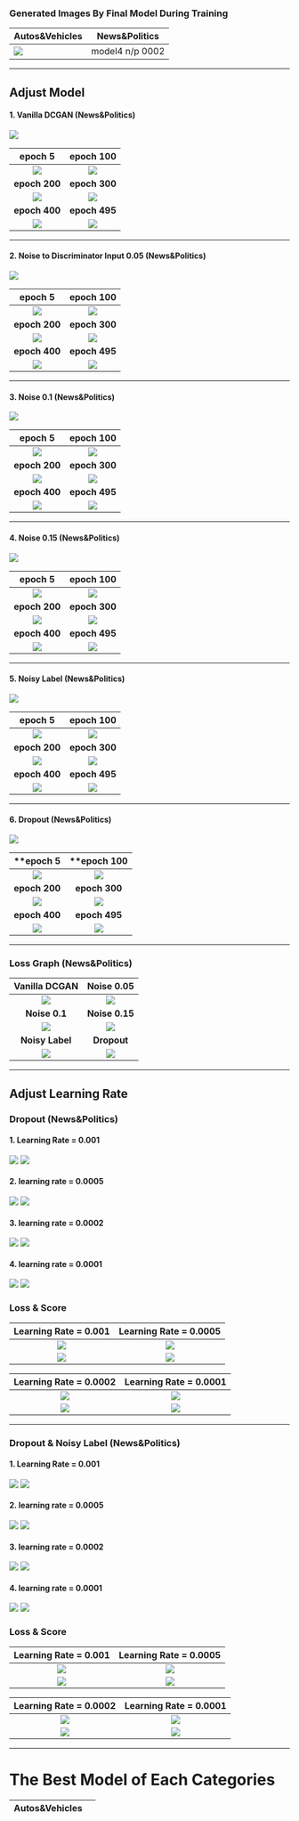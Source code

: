 
### Generated Images By Final Model During Training
|Autos&Vehicles|News&Politics|
|------|---|
|![](/readme_img/A%26V4_animation.gif)|model4 n/p 0002|
---

## Adjust Model

#### 1. Vanilla DCGAN (News&Politics) 

![](/readme_img/NnP/vanilla/fake_real.png)

|epoch 5|epoch 100|
|:-------:|:---------:|
|![](/readme_img/NnP/vanilla/yt_5.png)|![](/readme_img/NnP/vanilla/yt_100.png)|
|**epoch 200** |**epoch 300**|
|![](/readme_img/NnP/vanilla/yt_200.png)|![](/readme_img/NnP/vanilla/yt_300.png)|
|**epoch 400**|**epoch 495**|
|![](/readme_img/NnP/vanilla/yt_400.png)|![](/readme_img/NnP/vanilla/yt_495.png)|
---
#### 2. Noise to Discriminator Input 0.05 (News&Politics)

![](/readme_img/NnP/noise/0.05/fake_real.png)

|epoch 5|epoch 100|
|:-------:|:---------:|
|![](/readme_img/NnP/noise/0.05/yt_5.png)|![](/readme_img/NnP/noise/0.05/yt_100.png)|
|**epoch 200**|**epoch 300**|
|![](/readme_img/NnP/noise/0.05/yt_200.png)|![](/readme_img/NnP/noise/0.05/yt_300.png)|
|**epoch 400**|**epoch 495**|
|![](/readme_img/NnP/noise/0.05/yt_400.png)|![](/readme_img/NnP/noise/0.05/yt_495.png)|
---
#### 3. Noise 0.1 (News&Politics)

![](/readme_img/NnP/noise/0.1/fake_real.png)

|**epoch 5**|**epoch 100**|
|:-------:|:---------:|
|![](/readme_img/NnP/noise/0.1/yt_5.png)|![](/readme_img/NnP/noise/0.1/yt_100.png)|
|**epoch 200**|**epoch 300**|
|![](/readme_img/NnP/noise/0.1/yt_200.png)|![](/readme_img/NnP/noise/0.1/yt_300.png)|
**epoch 400**|**epoch 495**|
|![](/readme_img/NnP/noise/0.1/yt_400.png)|![](/readme_img/NnP/noise/0.1/yt_495.png)|
---
#### 4. Noise 0.15 (News&Politics)

![](/readme_img/NnP/noise/0.15/fake_real.png)

|**epoch 5**|**epoch 100**|
|:-------:|:---------:|
|![](/readme_img/NnP/noise/0.15/yt_5.png)|![](/readme_img/NnP/noise/0.15/yt_100.png)|
|**epoch 200**|**epoch 300**|
|![](/readme_img/NnP/noise/0.15/yt_200.png)|![](/readme_img/NnP/noise/0.15/yt_300.png)|
**epoch 400**|**epoch 495**|
|![](/readme_img/NnP/noise/0.15/yt_400.png)|![](/readme_img/NnP/noise/0.15/yt_495.png)|
---
#### 5. Noisy Label (News&Politics)

![](/readme_img/NnP/lnoise/fake_real.png)

|**epoch 5**|**epoch 100**|
|:-------:|:---------:|
|![](/readme_img/NnP/lnoise/yt_5.png)|![](/readme_img/NnP/lnoise/yt_100.png)|
|**epoch 200**|**epoch 300**|
|![](/readme_img/NnP/lnoise/yt_200.png)|![](/readme_img/NnP/lnoise/yt_300.png)|
**epoch 400**|**epoch 495**|
|![](/readme_img/NnP/lnoise/yt_400.png)|![](/readme_img/NnP/lnoise/yt_495.png)|
---
#### 6. Dropout (News&Politics)

![](/readme_img/NnP/dropout/fake_real.png)

|**epoch 5|****epoch 100**|
|:-------:|:---------:|
|![](/readme_img/NnP/dropout/yt_5.png)|![](/readme_img/NnP/dropout/yt_100.png)|
|**epoch 200**|**epoch 300**|
|![](/readme_img/NnP/dropout/yt_200.png)|![](/readme_img/NnP/dropout/yt_300.png)|
**epoch 400**|**epoch 495**|
|![](/readme_img/NnP/dropout/yt_400.png)|![](/readme_img/NnP/dropout/yt_495.png)|

---
### Loss Graph (News&Politics)

|Vanilla DCGAN|Noise 0.05|
|:---:|:---:|
|![](/readme_img/NnP/vanilla/G%26D_Loss.png)|![](/readme_img/NnP/noise/0.05/G%26D_Loss.png)
|**Noise 0.1**|**Noise 0.15**|
|![](/readme_img/NnP/noise/0.1/G%26D_Loss.png)|![](/readme_img/NnP/noise/0.15/G%26D_Loss.png)
|**Noisy Label**|**Dropout**|
|![](/readme_img/NnP/lnoise/G%26D_Loss.png)|![](/readme_img/NnP/dropout/G%26D_Loss.png)

---
## Adjust Learning Rate

### Dropout (News&Politics)
#### 1. Learning Rate = 0.001 
![](/readme_img/A%26VD_001_animation.gif)
![](/readme_img/A%26VD_001_fake_real.png)
#### 2. learning rate = 0.0005 
![](/readme_img/A%26VD_0005_animation.gif)
![](/readme_img/A%26VD_0005_fake_real.png)
#### 3. learning rate = 0.0002 
![](/readme_img/A%26VD_animation.gif)
![](/readme_img/A%26VD_fake_real.png)
#### 4. learning rate = 0.0001 
![](/readme_img/A%26VD_0001_animation.gif)
![](/readme_img/A%26VD_0001_fake_real.png)
### Loss & Score
|Learning Rate = 0.001|Learning Rate = 0.0005|
|:---:|:---:|
|![](/readme_img/A%26VD_001_G%26D_Loss.png)|![](/readme_img/A%26VD_0005_G%26D_Loss.png)|
|![](/readme_img/A%26VD_001_G%26D_score.png)|![](/readme_img/A%26VD_0005_G%26D_score.png)|

|Learning Rate = 0.0002|Learning Rate = 0.0001|
|:---:|:---:|
|![](/readme_img/A%26VD_G%26D_Loss.png)|![](/readme_img/A%26VD_0001_G%26D_Loss.png)|
|![](/readme_img/A%26VD_G%26D_score.png)|![](/readme_img/A%26VD_0001_G%26D_score.png)|
---
### Dropout & Noisy Label (News&Politics)
#### 1. Learning Rate = 0.001 
![](/readme_img/A%26V4_001_animation.gif)
![](/readme_img/A%26V4_001_fake_real.png)
#### 2. learning rate = 0.0005 
![](/readme_img/A%26V4_0005_animation.gif)
![](/readme_img/A%26V4_0005_fake_real.png)
#### 3. learning rate = 0.0002 
![](/readme_img/A%26V4_animation.gif)
![](/readme_img/A%26V4_fake_real.png)
#### 4. learning rate = 0.0001 
![](/readme_img/A%26V4_0001_animation.gif)
![](/readme_img/A%26V4_0001_fake_real.png)
### Loss & Score
|Learning Rate = 0.001|Learning Rate = 0.0005|
|:---:|:---:|
|![](/readme_img/A%26V4_001_G%26D_Loss.png)|![](/readme_img/A%26V4_0005_G%26D_Loss.png)|
|![](/readme_img/A%26V4_001_G%26D_score.png)|![](/readme_img/A%26V4_0005_G%26D_score.png)|

|Learning Rate = 0.0002|Learning Rate = 0.0001|
|:---:|:---:|
|![](/readme_img/A%26V4_G%26D_Loss.png)|![](/readme_img/A%26V4_0001_G%26D_Loss.png)|
|![](/readme_img/A%26V4_G%26D_score.png)|![](/readme_img/A%26V4_0001_G%26D_score.png)|
---
# The Best Model of Each Categories
|Autos&Vehicles||
|:---:|:---:|